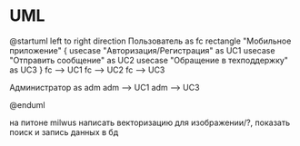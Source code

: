 # UML

@startuml
left to right direction
Пользователь as fc
rectangle "Мобильное приложение" {
  usecase "Авторизация/Регистрация" as UC1
  usecase "Отправить сообщение" as UC2
  usecase "Обращение в техподдержку" as UC3
}
fc --> UC1
fc --> UC2
fc --> UC3

Администратор as adm
adm --> UC1
adm --> UC3

@enduml

на питоне milwus написать векторизацию для изображении/?, показать поиск и запись данных в бд
